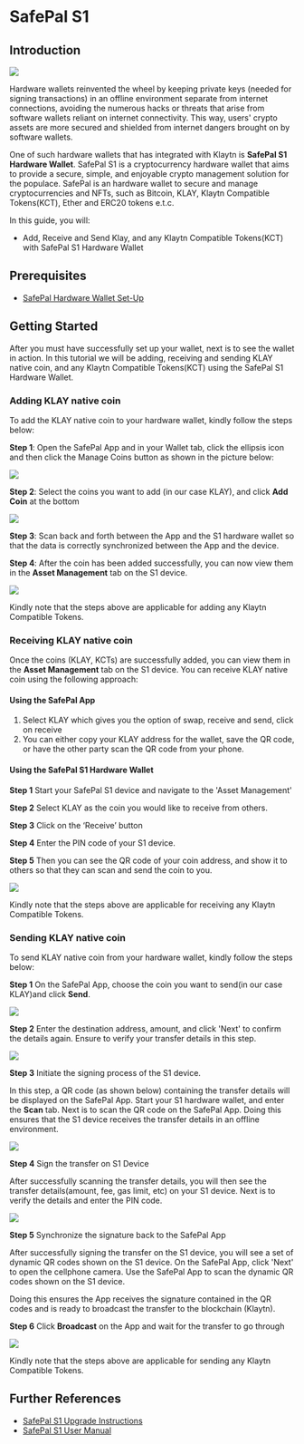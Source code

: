 # SafePal S1

## Introduction <a id="introduction"></a>

![](/img/build/tools/klaytnXsafepal.png)

Hardware wallets reinvented the wheel by keeping private keys (needed for signing transactions) in an offline environment separate from internet connections, avoiding the numerous hacks or threats that arise from software wallets reliant on internet connectivity. This way, users' crypto assets are more secured and shielded from internet dangers brought on by software wallets.

One of such hardware wallets that has integrated with Klaytn is **SafePal S1 Hardware Wallet**. SafePal S1 is a cryptocurrency hardware wallet that aims to provide a secure, simple, and enjoyable crypto management solution for the populace. SafePal is an hardware wallet to secure and manage cryptocurrencies and NFTs, such as Bitcoin, KLAY, Klaytn Compatible Tokens(KCT), Ether and ERC20 tokens e.t.c.

In this guide, you will:

* Add, Receive and Send Klay, and any Klaytn Compatible Tokens(KCT)  with SafePal S1 Hardware Wallet

## Prerequisites <a id="prerequisites"></a>

* [SafePal Hardware Wallet Set-Up](https://safepalsupport.zendesk.com/hc/en-us/articles/360046051752)

## Getting Started <a id="getting-started"></a>

After you must have successfully set up your wallet, next is to see the wallet in action. In this tutorial we will be adding, receiving and sending KLAY native coin, and any Klaytn Compatible Tokens(KCT) using the SafePal S1 Hardware Wallet.

### Adding KLAY native coin <a id="adding-klay-native-coin"></a>

To add the KLAY native coin to your hardware wallet, kindly follow the steps below:

**Step 1**: Open the SafePal App and in your Wallet tab, click the ellipsis icon and then click the Manage Coins button as shown in the picture below:

![](/img/build/tools/step1-add-klay.png)

**Step 2**: Select the coins you want to add (in our case KLAY), and click **Add Coin** at the bottom

![](/img/build/tools/step2-add-klay.png)

**Step 3**:  Scan back and forth between the App and the S1 hardware wallet so that the data is correctly synchronized between the App and the device.

**Step 4**: After the coin has been added successfully, you can now view them in the **Asset Management** tab on the S1 device. 

![](/img/build/tools/step4-add-klay.png)

Kindly note that the steps above are applicable for adding any Klaytn Compatible Tokens. 

### Receiving KLAY native coin  <a id="receiving-klay-native-coin"></a> 

Once the coins (KLAY, KCTs) are successfully added, you can view them in the **Asset Management** tab on the S1 device. You can receive KLAY native coin using the following approach: 

#### Using the SafePal App

1. Select KLAY which gives you the option of swap, receive and send, click on receive 
2. You can either copy your KLAY address for the wallet, save the QR code, or have the other party scan the QR code from your phone.

#### Using the SafePal S1 Hardware Wallet

**Step 1** Start your SafePal S1 device and navigate to the 'Asset Management' 
 
**Step 2** Select KLAY as the coin you would like to receive from others.
 
**Step 3** Click on the ‘Receive’ button
 
**Step 4** Enter the PIN code of your S1 device.
 
**Step 5** Then you can see the QR code of your coin address, and show it to others so that they can scan and send the coin to you.

![](/img/build/tools/sphw-rec-banner.png)

Kindly note that the steps above are applicable for receiving any Klaytn Compatible Tokens.


### Sending KLAY native coin  <a id="sending-klay-native-coin"></a>

To send KLAY native coin from your hardware wallet, kindly follow the steps below:

**Step 1** On the SafePal App, choose the coin you want to send(in our case KLAY)and click **Send**.

![](/img/build/tools/step1-send-klay.png)

**Step 2** Enter the destination address, amount, and click 'Next' to confirm the details again. Ensure to verify your transfer details in this step.

![](/img/build/tools/step2-send-klay.png)

**Step 3** Initiate the signing process of the S1 device.

In this step, a QR code (as shown below) containing the transfer details will be displayed on the SafePal App. Start your S1 hardware wallet, and enter the **Scan** tab. Next is to scan the QR code on the SafePal App. Doing this ensures that the S1 device receives the transfer details in an offline environment. 

![](/img/build/tools/step3-send-klay.png)

**Step 4** Sign the transfer on S1 Device

After successfully scanning the transfer details, you will then see the transfer details(amount, fee, gas limit, etc) on your S1 device. Next is to verify the details and enter the PIN code. 

![](/img/build/tools/step4-send-klay.png)

**Step 5** Synchronize the signature back to the SafePal App

After successfully signing the transfer on the S1 device, you will see a set of dynamic QR codes shown on the S1 device. On the SafePal App, click 'Next' to open the cellphone camera. Use the SafePal App to scan the dynamic QR codes shown on the S1 device. 

Doing this ensures the App receives the signature contained in the QR codes and is ready to broadcast the transfer to the blockchain (Klaytn).

**Step 6** Click **Broadcast** on the App and wait for the transfer to go through

![](/img/build/tools/step6-send-klay.png)

Kindly note that the steps above are applicable for sending any Klaytn Compatible Tokens. 


## Further References  <a id="further-references"></a>

* [SafePal S1 Upgrade Instructions](https://www.safepal.com/en/upgrade/s1)
* [SafePal S1 User Manual](https://docs.safepal.io/safepal-hardware-wallet/user-manual)